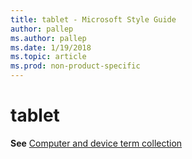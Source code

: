 ```yaml
---
title: tablet - Microsoft Style Guide
author: pallep
ms.author: pallep
ms.date: 1/19/2018
ms.topic: article
ms.prod: non-product-specific
---
```


# tablet

**See** [Computer and device term collection](/style-guide/a-z-word-list-term-collections/term-collections/computer-device-terms)
